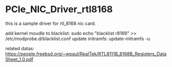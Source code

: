 # PCIe_NIC_Driver_rtl8168
this is a sample driver for rtl_8168 nic card.

add kernel moudle to blacklist: sudo echo "blacklist r8169" >> /etc/modprobe.d/blacklist.conf 
update initramfs: update-initramfs -u

related datas:
https://people.freebsd.org/~wpaul/RealTek/RTL8111B_8168B_Registers_DataSheet_1.0.pdf
